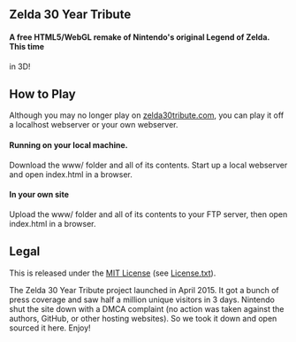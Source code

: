## Zelda 30 Year Tribute

#### A free HTML5/WebGL remake of Nintendo's original Legend of Zelda. This time
in 3D!


## How to Play

Although you may no longer play on [zelda30tribute.com](http://www.zelda30tribute.com), you can play it off a
localhost webserver or your own webserver.

#### Running on your local machine.

Download the www/ folder and all of its contents. Start up a local webserver and open index.html in a browser.


#### In your own site

Upload the www/ folder and all of its contents to your FTP server, then open
index.html in a browser.



## Legal

This is released under the [MIT License](http://mit-license.org/) (see [License.txt](LICENSE.txt)). 

The Zelda 30 Year Tribute project launched in April 2015. It got a bunch
of press coverage and saw half a million unique visitors in 3 days. Nintendo shut the site down with a DMCA complaint (no action was taken against the authors, GitHub, or other hosting websites). So we took it down and open sourced it here. Enjoy!